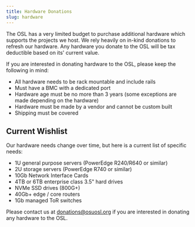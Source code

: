 ```yaml
---
title: Hardware Donations
slug: hardware
---
```


The OSL has a very limited budget to purchase additional hardware which supports the projects we host. We rely heavily
on in-kind donations to refresh our hardware. Any hardware you donate to the OSL will be tax deductible based on its'
current value.

If you are interested in donating hardware to the OSL, please keep the following in mind:

- All hardware needs to be rack mountable and include rails
- Must have a BMC with a dedicated port
- Hardware age must be no more than 3 years (some exceptions are made depending on the hardware)
- Hardware must be made by a vendor and cannot be custom built
- Shipping must be covered

## Current Wishlist

Our hardware needs change over time, but here is a current list of specific needs:

- 1U general purpose servers (PowerEdge R240/R640 or similar)
- 2U storage servers (PowerEdge R740 or similar)
- 10Gb Network Interface Cards
- 4TB or 6TB enterprise class 3.5" hard drives
- NVMe SSD drives (800G+)
- 40Gb+ edge / core routers
- 1Gb managed ToR switches

Please contact us at <donations@osuosl.org> if you are interested in donating any hardware to the OSL.
